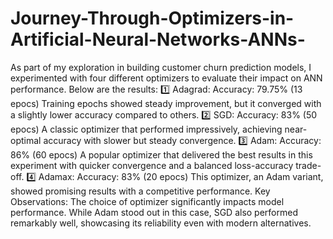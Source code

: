# Journey-Through-Optimizers-in-Artificial-Neural-Networks-ANNs-
As part of my exploration in building customer churn prediction models, I experimented with four different optimizers to evaluate their impact on ANN performance. Below are the results:
1️⃣ Adagrad:
Accuracy: 79.75% (13 epocs)
Training epochs showed steady improvement, but it converged with a slightly lower accuracy compared to others.
2️⃣ SGD:
Accuracy: 83% (50 epocs)
A classic optimizer that performed impressively, achieving near-optimal accuracy with slower but steady convergence.
3️⃣ Adam:
Accuracy: 86% (60 epocs)
A popular optimizer that delivered the best results in this experiment with quicker convergence and a balanced loss-accuracy trade-off.
4️⃣ Adamax:
Accuracy: 83% (20 epocs)
This optimizer, an Adam variant, showed promising results with a competitive performance.
Key Observations:
The choice of optimizer significantly impacts model performance.
While Adam stood out in this case, SGD also performed remarkably well, showcasing its reliability even with modern alternatives.
